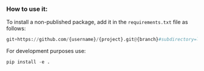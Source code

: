 ### How to use it:
To install a non-published package, add it in the `requirements.txt` file as follows:

```py
git+https://github.com/{username}/{project}.git@{branch}#subdirectory=libraries/{library_name}
```
For development purposes use:
```py
pip install -e .
```
